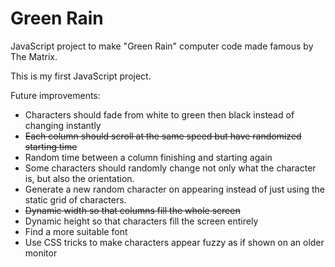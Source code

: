 # Green Rain
JavaScript project to make "Green Rain" computer code made famous by The Matrix.

This is my first JavaScript project.

Future improvements:
* Characters should fade from white to green then black instead of changing instantly
* ~~Each column should scroll at the same speed but have randomized starting time~~
* Random time between a column finishing and starting again
* Some characters should randomly change not only what the character is, but also the orientation.
* Generate a new random character on appearing instead of just using the static grid of characters.
* ~~Dynamic width so that columns fill the whole screen~~
* Dynamic height so that characters fill the screen entirely
* Find a more suitable font
* Use CSS tricks to make characters appear fuzzy as if shown on an older monitor